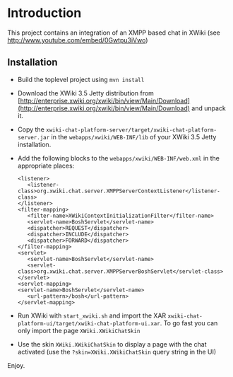 Introduction
============

This project contains an integration of an XMPP based chat in XWiki (see http://www.youtube.com/embed/0Gwtpu3iVwo)

Installation
------------

* Build the toplevel project using `mvn install`

* Download the XWiki 3.5 Jetty distribution from [http://enterprise.xwiki.org/xwiki/bin/view/Main/Download](http://enterprise.xwiki.org/xwiki/bin/view/Main/Download) and unpack it.

* Copy the `xwiki-chat-platform-server/target/xwiki-chat-platform-server.jar` in the `webapps/xwiki/WEB-INF/lib` of your XWiki 3.5 Jetty installation.

* Add the following blocks to the `webapps/xwiki/WEB-INF/web.xml` in the appropriate places:

	`<listener>`<br/>
	`	<listener-class>org.xwiki.chat.server.XMPPServerContextListener</listener-class>`<br/>
	`</listener>`<br/>
	`<filter-mapping>`<br/>
	`	<filter-name>XWikiContextInitializationFilter</filter-name>`<br/>
	`	<servlet-name>BoshServlet</servlet-name>`<br/>
	`	<dispatcher>REQUEST</dispatcher>`<br/>
	`	<dispatcher>INCLUDE</dispatcher>`<br/>
	`	<dispatcher>FORWARD</dispatcher>`<br/>
	`</filter-mapping>`<br/>
	`<servlet>`<br/>
	`	<servlet-name>BoshServlet</servlet-name>`<br/>
	`	<servlet-class>org.xwiki.chat.server.XMPPServerBoshServlet</servlet-class>`<br/>
	`</servlet>`<br/>
	`<servlet-mapping>`<br/>
	`<servlet-name>BoshServlet</servlet-name>`<br/>
	`	<url-pattern>/bosh</url-pattern>`<br/>
	`</servlet-mapping>`<br/>

* Run XWiki with `start_xwiki.sh` and import the XAR `xwiki-chat-platform-ui/target/xwiki-chat-platform-ui.xar`. To go fast you can only import the page `XWiki.XWikiChatSkin`

* Use the skin `XWiki.XWikiChatSkin` to display a page with the chat activated (use the `?skin=XWiki.XWikiChatSkin` query string in the UI)

Enjoy.


